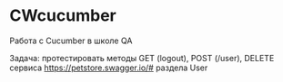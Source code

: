 # CWcucumber
Работа с Cucumber в школе QA

Задача: протестировать методы GET (logout), POST (/user), DELETE сервиса https://petstore.swagger.io/# раздела User
